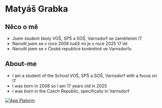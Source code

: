 # Matyáš Grabka

## Něco o mě

- Jsem student školy VOŠ, SPŠ a SOŠ, Varnsdorf se zaměřením IT
- Narodil jsem se v roce 2008 tudíž mi je v roce 2025 17 let
- Narodil jsem se v České republice konkrétně ve Varnsdorfu

## About-me

- I am a student of the School VOŠ, SPŠ a SOŠ, Varnsdorf with a focus on IT
- I was born in 2008 so I am 17 years old in 2025
- I was born in the Czech Republic, specifically in Varnsdorf

[![App Platorm](https://upload.wikimedia.org/wikipedia/commons/thumb/a/a5/Instagram_icon.png/768px-Instagram_icon.png)](https://www.instagram.com/matesgrabka/)